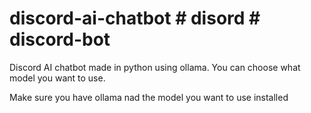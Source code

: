 # discord-ai-chatbot # disord # discord-bot
Discord AI chatbot made in python using ollama. You can choose what model you want to use.

Make sure you have ollama nad the model you want to use installed
